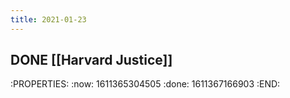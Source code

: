 ```yaml
---
title: 2021-01-23
---
```


## DONE [[Harvard Justice]]
:PROPERTIES:
:now: 1611365304505
:done: 1611367166903
:END:
##
##
